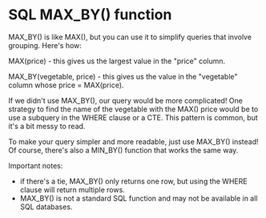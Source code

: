 # SQL MAX_BY() function

MAX_BY() is like MAX(), but you can use it to simplify queries that involve grouping. Here's how:

MAX(price) - this gives us the largest value in the "price" column.

MAX_BY(vegetable, price) - this gives us the value in the "vegetable" column whose price = MAX(price).

If we didn't use MAX_BY(), our query would be more complicated! One strategy to find the name of the vegetable with the MAX() price would be to use a subquery in the WHERE clause or a CTE. This pattern is common, but it's a bit messy to read.

To make your query simpler and more readable, just use MAX_BY() instead! Of course, there's also a MIN_BY() function that works the same way.

Important notes: 
- if there's a tie, MAX_BY() only returns one row, but using the WHERE clause will return multiple rows.
- MAX_BY() is not a standard SQL function and may not be available in all SQL databases.
